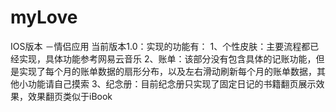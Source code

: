 # myLove
IOS版本 －情侣应用
当前版本1.0：实现的功能有：
1、个性皮肤：主要流程都已经实现，具体功能参考网易云音乐
2、账单：该部分没有包含具体的记账功能，但是实现了每个月的账单数据的扇形分布，以及左右滑动刷新每个月的账单数据，其他小功能请自己摸索
3、纪念册：目前纪念册只实现了固定日记的书籍翻页展示效果，效果翻页类似于iBook

